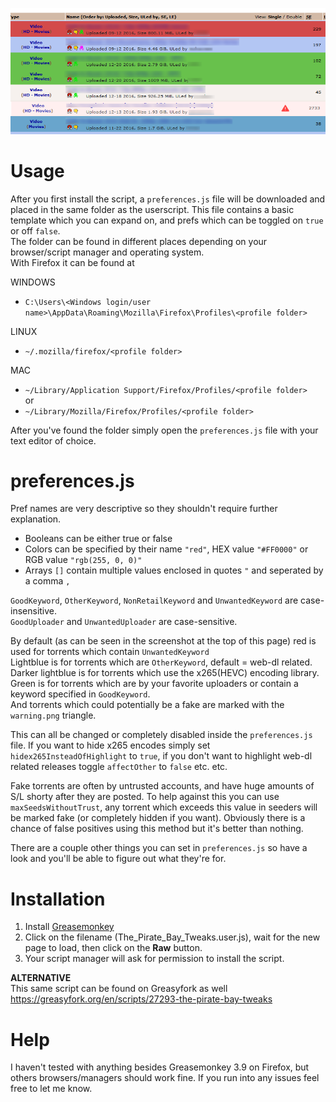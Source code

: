 ![screenshot](usage_screenshot.png)

# Usage

After you first install the script, a `preferences.js` file will be downloaded and placed in the same folder as the userscript. This file contains a basic template which you can expand on, and prefs which can be toggled on `true` or off `false`.  
The folder can be found in different places depending on your browser/script manager and operating system.  
With Firefox it can be found at 

WINDOWS  
* `C:\Users\<Windows login/user name>\AppData\Roaming\Mozilla\Firefox\Profiles\<profile folder>`  

LINUX  
* `~/.mozilla/firefox/<profile folder>`  

MAC  
* `~/Library/Application Support/Firefox/Profiles/<profile folder>`  
or
* `~/Library/Mozilla/Firefox/Profiles/<profile folder>`

After you've found the folder simply open the `preferences.js` file with your text editor of choice.

# preferences.js

Pref names are very descriptive so they shouldn't require further explanation.
* Booleans can be either true or false
* Colors can be specified by their name `"red"`, HEX value `"#FF0000"` or RGB value `"rgb(255, 0, 0)"`
* Arrays `[]` contain multiple values enclosed in quotes `"` and seperated by a comma `, `

`GoodKeyword`, `OtherKeyword`, `NonRetailKeyword` and `UnwantedKeyword` are case-insensitive.  
`GoodUploader` and `UnwantedUploader` are case-sensitive.

By default (as can be seen in the screenshot at the top of this page) red is used for torrents which contain `UnwantedKeyword`  
Lightblue is for torrents which are `OtherKeyword`, default = web-dl related.  
Darker lightblue is for torrents which use the x265(HEVC) encoding library.  
Green is for torrents which are by your favorite uploaders or contain a keyword specified in `GoodKeyword`.  
And torrents which could potentially be a fake are marked with the `warning.png` triangle.  

This can all be changed or completely disabled inside the `preferences.js` file. If you want to hide x265 encodes simply set `hidex265InsteadOfHighlight` to `true`, if you don't want to highlight web-dl related releases toggle `affectOther` to `false` etc. etc.

Fake torrents are often by untrusted accounts, and have huge amounts of S/L shorty after they are posted. To help against this you can use `maxSeedsWithoutTrust`, any torrent which exceeds this value in seeders will be marked fake (or completely hidden if you want). Obviously there is a chance of false positives using this method but it's better than nothing.

There are a couple other things you can set in `preferences.js` so have a look and you'll be able to figure out what they're for.

# Installation

1. Install [Greasemonkey](https://addons.mozilla.org/firefox/addon/greasemonkey/) 
2. Click on the filename (The_Pirate_Bay_Tweaks.user.js), wait for the new page to load, then click on the **Raw** button.
3. Your script manager will ask for permission to install the script.

**ALTERNATIVE**  
This same script can be found on Greasyfork as well  
https://greasyfork.org/en/scripts/27293-the-pirate-bay-tweaks

# Help

I haven't tested with anything besides Greasemonkey 3.9 on Firefox, but others browsers/managers should work fine. If you run into any issues feel free to let me know.
